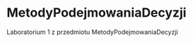 MetodyPodejmowaniaDecyzji
=========================

Laboratorium 1 z przedmiotu MetodyPodejmowaniaDecyzji
